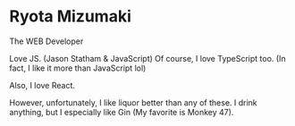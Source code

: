 # Ryota Mizumaki

The WEB Developer

Love JS. (Jason Statham & JavaScript)
Of course, I love TypeScript too.
(In fact, I like it more than JavaScript lol)

Also, I love React.

However, unfortunately, I like liquor better than any of these.
I drink anything, but I especially like Gin (My favorite is Monkey 47).

